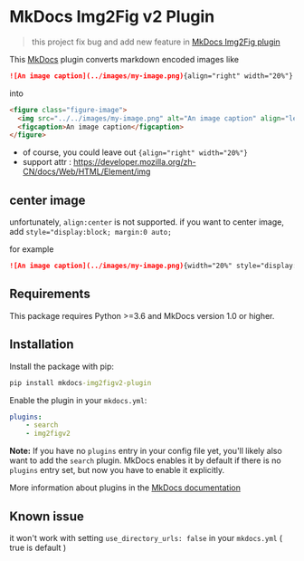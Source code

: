 # MkDocs Img2Fig v2 Plugin

> this project fix bug and add new feature in [MkDocs Img2Fig plugin](https://github.com/stuebersystems/mkdocs-img2fig-plugin)

This [MkDocs](https://www.mkdocs.org) plugin converts markdown encoded images like

```markdown
![An image caption](../images/my-image.png){align="right" width="20%"}
```

into 

```html
<figure class="figure-image">
  <img src="../../images/my-image.png" alt="An image caption" align="left" width="20%" >
  <figcaption>An image caption</figcaption>
</figure>
```

- of course, you could leave out `{align="right" width="20%"}`
- support attr : https://developer.mozilla.org/zh-CN/docs/Web/HTML/Element/img

## center image
unfortunately, `align:center` is not supported. if you want to center image, add `style="display:block; margin:0 auto;`

for example
```markdown
![An image caption](../images/my-image.png){width="20%" style="display:block; margin:0 auto;"}
```

## Requirements

This package requires Python >=3.6 and MkDocs version 1.0 or higher.  

## Installation

Install the package with pip:

```cmd
pip install mkdocs-img2figv2-plugin
```

Enable the plugin in your `mkdocs.yml`:

```yaml
plugins:
    - search
    - img2figv2
```

**Note:** If you have no `plugins` entry in your config file yet, you'll likely also want to add the `search` plugin. MkDocs enables it by default if there is no `plugins` entry set, but now you have to enable it explicitly.

More information about plugins in the [MkDocs documentation](https://www.mkdocs.org/user-guide/plugins/)

## Known issue

it won't work with setting `use_directory_urls: false` in your `mkdocs.yml` ( true is default )
